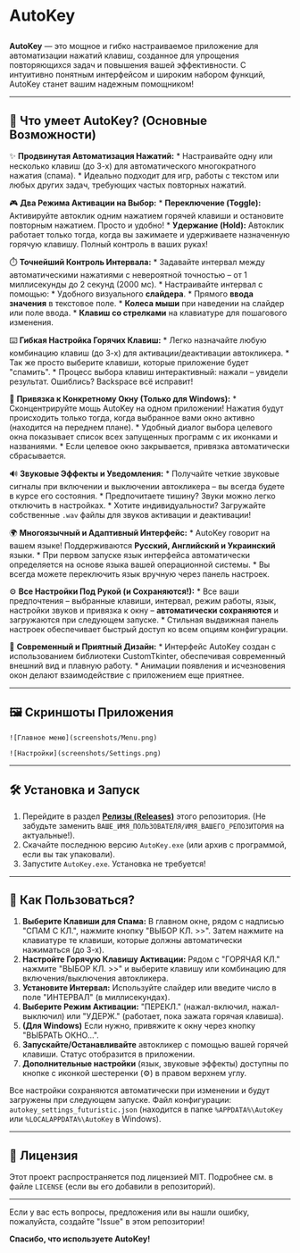 # AutoKey ㅤ <p align="center">
  </p>

**AutoKey** — это мощное и гибко настраиваемое приложение для автоматизации нажатий клавиш, созданное для упрощения повторяющихся задач и повышения вашей эффективности. С интуитивно понятным интерфейсом и широким набором функций, AutoKey станет вашим надежным помощником!

---

## 🚀 Что умеет AutoKey? (Основные Возможности)

✨ **Продвинутая Автоматизация Нажатий:**
    * Настраивайте одну или несколько клавиш (до 3-х) для автоматического многократного нажатия (спама).
    * Идеально подходит для игр, работы с текстом или любых других задач, требующих частых повторных нажатий.

🎮 **Два Режима Активации на Выбор:**
    * **Переключение (Toggle):** Активируйте автоклик одним нажатием горячей клавиши и остановите повторным нажатием. Просто и удобно!
    * **Удержание (Hold):** Автоклик работает только тогда, когда вы зажимаете и удерживаете назначенную горячую клавишу. Полный контроль в ваших руках!

⏱️ **Точнейший Контроль Интервала:**
    * Задавайте интервал между автоматическими нажатиями с невероятной точностью – от 1 миллисекунды до 2 секунд (2000 мс).
    * Настраивайте интервал с помощью:
        * Удобного визуального **слайдера**.
        * Прямого **ввода значения** в текстовое поле.
        * **Колеса мыши** при наведении на слайдер или поле ввода.
        * **Клавиш со стрелками** на клавиатуре для пошагового изменения.

⌨️ **Гибкая Настройка Горячих Клавиш:**
    * Легко назначайте любую комбинацию клавиш (до 3-х) для активации/деактивации автокликера.
    * Так же просто выберите клавиши, которые приложение будет "спамить".
    * Процесс выбора клавиш интерактивный: нажали – увидели результат. Ошиблись? Backspace всё исправит!

🎯 **Привязка к Конкретному Окну (Только для Windows):**
    * Сконцентрируйте мощь AutoKey на одном приложении! Нажатия будут происходить только тогда, когда выбранное вами окно активно (находится на переднем плане).
    * Удобный диалог выбора целевого окна показывает список всех запущенных программ с их иконками и названиями.
    * Если целевое окно закрывается, привязка автоматически сбрасывается.

🔊 **Звуковые Эффекты и Уведомления:**
    * Получайте четкие звуковые сигналы при включении и выключении автокликера – вы всегда будете в курсе его состояния.
    * Предпочитаете тишину? Звуки можно легко отключить в настройках.
    * Хотите индивидуальности? Загружайте собственные `.wav` файлы для звуков активации и деактивации!

🌍 **Многоязычный и Адаптивный Интерфейс:**
    * AutoKey говорит на вашем языке! Поддерживаются **Русский, Английский и Украинский** языки.
    * При первом запуске язык интерфейса автоматически определяется на основе языка вашей операционной системы.
    * Вы всегда можете переключить язык вручную через панель настроек.

⚙️ **Все Настройки Под Рукой (и Сохраняются!):**
    * Все ваши предпочтения – выбранные клавиши, интервал, режим работы, язык, настройки звуков и привязка к окну – **автоматически сохраняются** и загружаются при следующем запуске.
    * Стильная выдвижная панель настроек обеспечивает быстрый доступ ко всем опциям конфигурации.

🎨 **Современный и Приятный Дизайн:**
    * Интерфейс AutoKey создан с использованием библиотеки CustomTkinter, обеспечивая современный внешний вид и плавную работу.
    * Анимации появления и исчезновения окон делают взаимодействие с приложением еще приятнее.

---

## 🖼️ Скриншоты Приложения
`![Главное меню](screenshots/Menu.png)`

`![Настройки](screenshots/Settings.png)`

---

## 🛠️ Установка и Запуск

1.  Перейдите в раздел [**Релизы (Releases)**](https://github.com/ВАШЕ_ИМЯ_ПОЛЬЗОВАТЕЛЯ/ИМЯ_ВАШЕГО_РЕПОЗИТОРИЯ/releases) этого репозитория. (Не забудьте заменить `ВАШЕ_ИМЯ_ПОЛЬЗОВАТЕЛЯ/ИМЯ_ВАШЕГО_РЕПОЗИТОРИЯ` на актуальные!).
2.  Скачайте последнюю версию `AutoKey.exe` (или архив с программой, если вы так упаковали).
3.  Запустите `AutoKey.exe`. Установка не требуется!

---

## 🔧 Как Пользоваться?

1.  **Выберите Клавиши для Спама:** В главном окне, рядом с надписью "СПАМ С КЛ.", нажмите кнопку "ВЫБОР КЛ. >>". Затем нажмите на клавиатуре те клавиши, которые должны автоматически нажиматься (до 3-х).
2.  **Настройте Горячую Клавишу Активации:** Рядом с "ГОРЯЧАЯ КЛ." нажмите "ВЫБОР КЛ. >>" и выберите клавишу или комбинацию для включения/выключения автокликера.
3.  **Установите Интервал:** Используйте слайдер или введите число в поле "ИНТЕРВАЛ" (в миллисекундах).
4.  **Выберите Режим Активации:** "ПЕРЕКЛ." (нажал-включил, нажал-выключил) или "УДЕРЖ." (работает, пока зажата горячая клавиша).
5.  **(Для Windows)** Если нужно, привяжите к окну через кнопку "ВЫБРАТЬ ОКНО...".
6.  **Запускайте/Останавливайте** автокликер с помощью вашей горячей клавиши. Статус отобразится в приложении.
7.  **Дополнительные настройки** (язык, звуковые эффекты) доступны по кнопке с иконкой шестеренки (⚙️) в правом верхнем углу.

Все настройки сохраняются автоматически при изменении и будут загружены при следующем запуске. Файл конфигурации: `autokey_settings_futuristic.json` (находится в папке `%APPDATA%\AutoKey` или `%LOCALAPPDATA%\AutoKey` в Windows).

---

## 📄 Лицензия

Этот проект распространяется под лицензией MIT. Подробнее см. в файле `LICENSE` (если вы его добавили в репозиторий).

---

Если у вас есть вопросы, предложения или вы нашли ошибку, пожалуйста, создайте "Issue" в этом репозитории!

**Спасибо, что используете AutoKey!**
